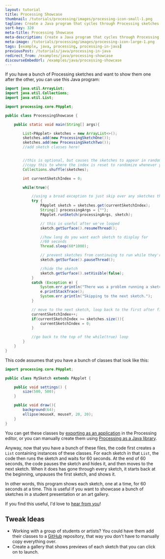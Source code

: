```yaml
---
layout: tutorial
title: Processing Showcase
thumbnail: /tutorials/processing/images/processing-icon-small-1.png
tagline: Create a Java program that cycles through Processing sketches.
sort-key: 320
meta-title: Processing Showcase
meta-description: Create a Java program that cycles through Processing sketches.
meta-image: /tutorials/processing/images/processing-icon-large-1.png
tags: [example, java, processing, processing-in-java]
previousPost: /tutorials/java/processing-in-java
redirect_from: /examples/java/processing-showcase
discourseEmbedUrl: /examples/java/processing-showcase
---
```


If you have a bunch of Processing sketches and want to show them one after the other, you can use this Java program:

```java
import java.util.ArrayList;
import java.util.Collections;
import java.util.List;

import processing.core.PApplet;

public class ProcessingShowcase {

	public static void main(String[] args){

		List<PApplet> sketches = new ArrayList<>();
		sketches.add(new ProcessingSketchOne());
		sketches.add(new ProcessingSketchTwo());
		//add sketch classes here!


		//this is optional, but causes the sketches to appear in random order
		//copy this to where the index is reset to randomize whenever you loop
		Collections.shuffle(sketches);

		int currentSketchIndex = 0;

		while(true){

			//using a broad exception to just skip over any sketches that have problems
			try {
				PApplet sketch = sketches.get(currentSketchIndex);
				String[] processingArgs = {""};
				PApplet.runSketch(processingArgs, sketch);

				// this is useful after we've looped
				sketch.getSurface().resumeThread();

				//how long do you want each sketch to display for
				//60 seconds
				Thread.sleep(60*1000);

				// prevent sketches from continuing to run while they're hidden
				sketch.getSurface().pauseThread();

				//hide the sketch
				sketch.getSurface().setVisible(false);
			}
			catch (Exception e) {
				System.err.println("There was a problem running a sketch!");
				e.printStackTrace();
				System.err.println("Skipping to the next sketch.");
			}

			// move to the next sketch, loop back to the first after finishing
			currentSketchIndex++;
			if(currentSketchIndex >= sketches.size()){
				currentSketchIndex = 0;
			}

			//go back to the top of the while(true) loop
		}
	}
}
```

This code assumes that you have a bunch of classes that look like this:

```java
import processing.core.PApplet;

public class MySketch extends PApplet {

	public void settings() {
		size(500, 500);
	}

	public void draw(){
		background(64);
		ellipse(mouseX, mouseY, 20, 20);
	}
}
```

You can get these classes by [exporting as an application](/tutorials/processing/exporting-applications) in the Processing editor, or you can manually create them using [Processing as a Java library](tutorials/java/processing-in-java).

Anyway, now that you have a bunch of these files, the code first creates a `List` containing instances of these classes. For each sketch in that `List`, the code then runs the sketch and waits for 60 seconds. At the end of 60 seconds, the code pauses the sketch and hides it, and then moves to the next sketch. When it does has gone through every sketch, it starts back at the beginning, unpauses the first sketch, and shows it.

In other words, this program shows each sketch, one at a time, for 60 seconds at a time. This is useful if you want to showcase a bunch of sketches in a student presentation or an art gallery.

If you find this useful, I'd love to [hear from you](/about#contact)!


## Tweak Ideas

- Working with a group of students or artists? You could have them add their classes to a [GitHub](https://github.com/) repository, that way you don't have to manually copy everything over.
- Create a gallery that shows previews of each sketch that you can click on to launch.
